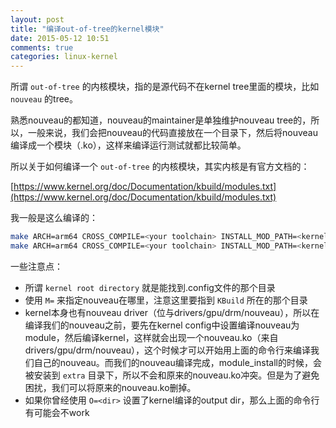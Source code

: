 ```yaml
---
layout: post
title: "编译out-of-tree的kernel模块"
date: 2015-05-12 10:51
comments: true
categories: linux-kernel
---
```


所谓 `out-of-tree` 的内核模块，指的是源代码不在kernel tree里面的模块，比如 `nouveau` 的tree。

熟悉nouveau的都知道，nouveau的maintainer是单独维护nouveau tree的，所以，一般来说，我们会把nouveau的代码直接放在一个目录下，然后将nouveau编译成一个模块（.ko），这样来编译运行测试就都比较简单。

<!-- more -->

所以关于如何编译一个 `out-of-tree` 的内核模块，其实内核是有官方文档的：

[https://www.kernel.org/doc/Documentation/kbuild/modules.txt](https://www.kernel.org/doc/Documentation/kbuild/modules.txt)

我一般是这么编译的：

``` bash
make ARCH=arm64 CROSS_COMPILE=<your toolchain> INSTALL_MOD_PATH=<kernel module install path> M=~/nouveau/drm/nouveau/ -C <the kernel root directory> -j4 modules
make ARCH=arm64 CROSS_COMPILE=<your toolchain> INSTALL_MOD_PATH=<kernel module install path> M=~/nouveau/drm/nouveau/ -C <the kernel root directory> modules_install
```

一些注意点：
- 所谓 `kernel root directory` 就是能找到.config文件的那个目录
- 使用 `M=` 来指定nouveau在哪里，注意这里要指到 `KBuild` 所在的那个目录
- kernel本身也有nouveau driver（位与drivers/gpu/drm/nouveau），所以在编译我们的nouveau之前，要先在kernel config中设置编译nouveau为module，然后编译kernel，这样就会出现一个nouveau.ko（来自drivers/gpu/drm/nouveau），这个时候才可以开始用上面的命令行来编译我们自己的nouveau。而我们的nouveau编译完成，module_install的时候，会被安装到 `extra` 目录下，所以不会和原来的nouveau.ko冲突。但是为了避免困扰，我们可以将原来的nouveau.ko删掉。
- 如果你曾经使用 `O=<dir>` 设置了kernel编译的output dir，那么上面的命令行有可能会不work


